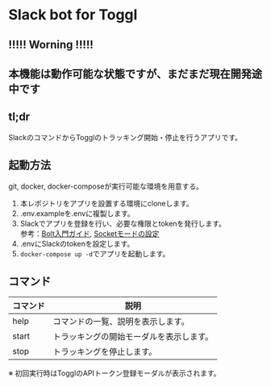 # Slack bot for Toggl

<h2>!!!!! Worning !!!!!</h2>
<h2>本機能は動作可能な状態ですが、まだまだ現在開発途中です</h2>

## tl;dr
SlackのコマンドからTogglのトラッキング開始・停止を行うアプリです。

## 起動方法
git, docker, docker-composeが実行可能な環境を用意する。
1. 本レポジトリをアプリを設置する環境にcloneします。
1. .env.exampleを.envに複製します。
1. Slackでアプリを登録を行い、必要な権限とtokenを発行します。  
参考：[Bolt入門ガイド](https://slack.dev/bolt-js/ja-jp/tutorial/getting-started), [Socketモードの設定](https://api.slack.com/apis/connections/socket)
1. .envにSlackのtokenを設定します。
1. `docker-compose up -d`でアプリを起動します。

## コマンド
| コマンド | 説明 |
| ---- | ---- |
| help | コマンドの一覧、説明を表示します。 |
| start | トラッキングの開始モーダルを表示します。 |
| stop | トラッキングを停止します。 |

※ 初回実行時はTogglのAPIトークン登録モーダルが表示されます。
